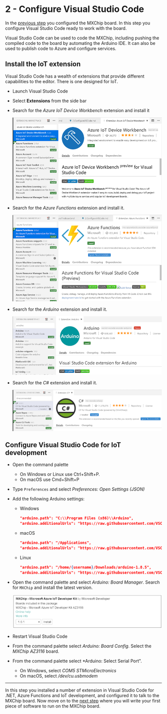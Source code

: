 # 2 - Configure Visual Studio Code

In the [previous step](./1.ConfigureTheBoard.md) you configured the MXChip board. In this step you configure Visual Studio Code ready to work with the board.

Visual Studio Code can be used to code the MXChip, including pushing the compiled code to the board by automating the Arduino IDE. It can also be used to publish code to Azure and configure services.

## Install the IoT extension

Visual Studio Code has a wealth of extensions that provide different capabilities to the editor. There is one designed for IoT.

* Launch Visual Studio Code
* Select **Extensions** from the side bar
* Search for the *Azure IoT Device Workbench* extension and install it

  ![The Azure Iot Device Workbench extension install page](../Images/InstallIoTExtension.png)

* Search for the *Azure Functions* extension and install it.

  ![The Azure Functions extension install page](../Images/InstallFuncExtension.png)

* Search for the *Arduino* extension and install it.

  ![The Arduino extension install page](../Images/InstallArduinoExtension.png)

* Search for the *C#* extension and install it.

  ![The C# extension install page](../Images/InstallCSharpExtension.png)

## Configure Visual Studio Code for IoT development

* Open the command palette
  * On Windows or Linux use Ctrl+Shift+P.
  * On macOS use Cmd+Shift+P
* Type `Preferences` and select *Preferences: Open Settings (JSON)*
* Add the following Arduino settings:
  * Windows

    ```JSON
    "arduino.path": "C:\\Program Files (x86)\\Arduino",
    "arduino.additionalUrls": "https://raw.githubusercontent.com/VSChina/azureiotdevkit_tools/master/package_azureboard_index.json"
    ```

  * macOS

    ```JSON
    "arduino.path": "/Applications",
    "arduino.additionalUrls": "https://raw.githubusercontent.com/VSChina/azureiotdevkit_tools/master/package_azureboard_index.json"
    ```

  * Linux

    ```JSON
    "arduino.path": "/home/{username}/Downloads/arduino-1.8.5",
    "arduino.additionalUrls": "https://raw.githubusercontent.com/VSChina/azureiotdevkit_tools/master/package_azureboard_index.json"
    ```

* Open the command palette and select *Arduino: Board Manager*. Search for `MXChip` and install the latest version.

  ![Installing the latest MXChip board software](../Images/InstallLatestMXChip.png)

* Restart Visual Studio Code
* From the command palette select *Arduino: Board Config*. Select the *MXChip AZ3116* board.
* From the command palette select *Arduino: Select Serial Port".
  * On Windows, select *COM5 STMicroElectronics*
  * On macOS, select */dev/cu.usbmodem<xxxx>*

<hr>

In this step you installed a number of extension in Visual Studio Code for .NET, Azure Functions and IoT development, and configured it to talk to the MXChip board. Now move on to the [next step](./3.ShowingTheTemperature.md) where you will write your first piece of software to run on the MXChip board.